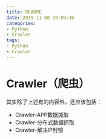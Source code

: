 ```yaml
---
title: README
date: 2019-11-08 19:09:36
categories:
- Python
- Crawler
tags:
- Python
- Crawler
---
```


# Crawler（爬虫）

其实除了上述有的内容外，还应该包括：  

- Crawler-APP数据抓取  
- Crawler-分布式数据抓取  
- Crawler-解决IP封锁
